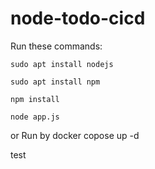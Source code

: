 # node-todo-cicd

Run these commands:


`sudo apt install nodejs`


`sudo apt install npm`


`npm install`

`node app.js`

or Run by docker copose up -d

test

